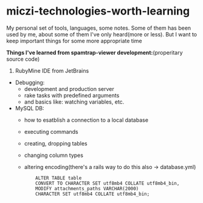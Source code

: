 # miczi-technologies-worth-learning
My personal set of tools, languages, some notes. Some of them has been used by me, about some of them I've only heard(more or less). But I want to keep important things for some more appropriate time

__Things I've learned from spamtrap-viewer development:__(properitary source code)
1. RubyMine IDE from JetBrains
  * Debugging:
    - development and production server
    - rake tasks with predefined arguments
    - and basics like: watching variables, etc.
  * MySQL DB:
    - how to esatblish a connection to a local database
    - executing commands
    - creating, dropping tables
    - changing column types
    - altering encoding(there's a rails way to do this also -> database.yml)
    
      ```
          ALTER TABLE table
          CONVERT TO CHARACTER SET utf8mb4 COLLATE utf8mb4_bin,
          MODIFY attachments_paths VARCHAR(2000)
          CHARACTER SET utf8mb4 COLLATE utf8mb4_bin;
      ```
  
